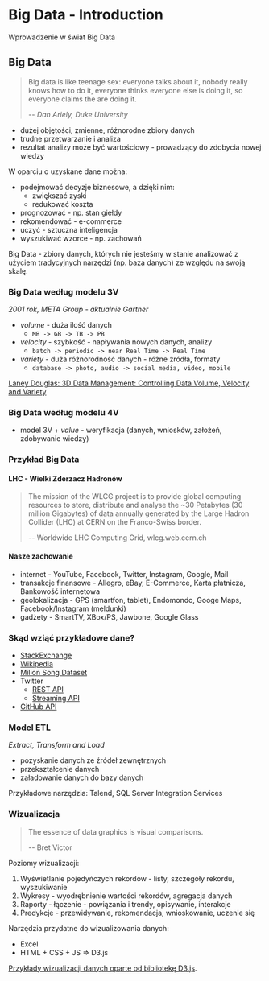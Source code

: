 # Big Data - Introduction

Wprowadzenie w świat Big Data

## Big Data

> Big data is like teenage sex:
> everyone talks about it,
> nobody really knows how to do it,
> everyone thinks everyone else is doing it,
> so everyone claims the are doing it.
>
> -- *Dan Ariely, Duke University*

- dużej objętości, zmienne, różnorodne zbiory danych
- trudne przetwarzanie i analiza
- rezultat analizy może być wartościowy - prowadzący do zdobycia nowej wiedzy

W oparciu o uzyskane dane można:

- podejmować decyzje biznesowe, a dzięki nim:
  - zwiększać zyski
  - redukować koszta
- prognozować - np. stan giełdy
- rekomendować - e-commerce
- uczyć - sztuczna inteligencja
- wyszukiwać wzorce - np. zachowań

Big Data - zbiory danych, których nie jesteśmy w stanie analizować z użyciem tradycyjnych narzędzi (np. baza danych) ze względu na swoją skalę.

### Big Data według modelu 3V

*2001 rok, META Group - aktualnie Gartner*

- *volume* - duża ilość danych
  - ```MB -> GB -> TB -> PB```
- *velocity* - szybkość - napływania nowych danych, analizy
  - ```batch -> periodic -> near Real Time -> Real Time```
- *variety* - duża różnorodność danych - różne źródła, formaty
  - ```database -> photo, audio -> social media, video, mobile```

[Laney Douglas: 3D Data Management: Controlling Data Volume, Velocity and Variety](http://blogs.gartner.com/doug-laney/files/2012/01/ad949-3D-Data-Management-Controlling-Data-Volume-Velocity-and-Variety.pdf)

### Big Data według modelu 4V

- model 3V + *value* - weryfikacja (danych, wniosków, założeń, zdobywanie wiedzy)

### Przykład Big Data

#### LHC - Wielki Zderzacz Hadronów

> The mission of the WLCG project is to provide global computing resources to store, distribute and analyse the ~30 Petabytes (30 million Gigabytes) of data annually generated by the Large Hadron Collider (LHC) at CERN on the Franco-Swiss border.
>
> -- Worldwide LHC Computing Grid, wlcg.web.cern.ch

#### Nasze zachowanie

- internet - YouTube, Facebook, Twitter, Instagram, Google, Mail
- transakcje finansowe - Allegro, eBay, E-Commerce, Karta płatnicza, Bankowość internetowa
- geolokalizacja - GPS (smartfon, tablet), Endomondo, Googe Maps, Facebook/Instagram (meldunki)
- gadżety - SmartTV, XBox/PS, Jawbone, Google Glass

### Skąd wziąć przykładowe dane?

- [StackExchange](https://archive.org/details/stackexchange)
- [Wikipedia](https://en.wikipedia.org/wiki/Wikipedia:Database_download)
- [Milion Song Dataset](http://labrosa.ee.columbia.edu/millionsong)
- Twitter
  - [REST API](https://dev.twitter.com/rest/public)
  - [Streaming API](https://dev.twitter.com/streaming/overview)
- [GitHub API](https://developer.github.com/v3/)

### Model ETL

*Extract, Transform and Load*

- pozyskanie danych ze źródeł zewnętrznych 
- przekształcenie danych 
- załadowanie danych do bazy danych 

Przykładowe narzędzia: Talend, SQL Server Integration Services

### Wizualizacja

> The essence of data graphics is visual comparisons.
>
> -- Bret Victor 

Poziomy wizualizacji:

1. Wyświetlanie pojedyńczych rekordów - listy, szczegóły rekordu, wyszukiwanie
2. Wykresy - wyodrębnienie wartości rekordów, agregacja danych
3. Raporty - łączenie - powiązania i trendy, opisywanie, interakcje
4. Predykcje - przewidywanie, rekomendacja, wnioskowanie, uczenie się

Narzędzia przydatne do wizualizowania danych:

- Excel
- HTML + CSS + JS => D3.js

[Przykłady wizualizacji danych oparte od bibliotekę D3.js](https://github.com/adrianpietka/notes/tree/master/d3js).
